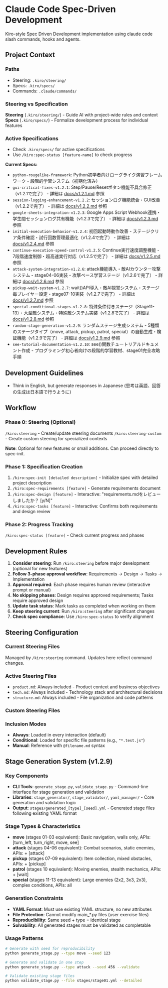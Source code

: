 # Claude Code Spec-Driven Development

Kiro-style Spec Driven Development implementation using claude code slash commands, hooks and agents.

## Project Context

### Paths
- Steering: `.kiro/steering/`
- Specs: `.kiro/specs/`
- Commands: `.claude/commands/`

### Steering vs Specification

**Steering** (`.kiro/steering/`) - Guide AI with project-wide rules and context  
**Specs** (`.kiro/specs/`) - Formalize development process for individual features

### Active Specifications
- Check `.kiro/specs/` for active specifications
- Use `/kiro:spec-status [feature-name]` to check progress

**Current Specs:**
- `python-rougelike-framework`: Python初学者向けローグライク演習フレームワーク - 段階的学習システム（初期化済み）
- `gui-critical-fixes-v1.2.1`: Step/Pause/Resetボタン機能不具合修正（v1.2.1で完了） - 詳細は [docs/v1.2.1.md](docs/v1.2.1.md) 参照
- `session-logging-enhancement-v1.2.2`: セッションログ機能統合・GUI改善（v1.2.2で完了） - 詳細は [docs/v1.2.2.md](docs/v1.2.2.md) 参照
- `google-sheets-integration-v1.2.3`: Google Apps Script Webhook連携・学生間セッションログ共有機能（v1.2.3で完了） - 詳細は [docs/v1.2.3.md](docs/v1.2.3.md) 参照
- `initial-execution-behavior-v1.2.4`: 初回起動時動作改善 - ステージクリア条件確認・試行回数管理最適化（v1.2.4で完了） - 詳細は [docs/v1.2.4.md](docs/v1.2.4.md) 参照
- `continue-execution-speed-control-v1.2.5`: Continue実行速度調整機能 - 7段階速度制御・超高速実行対応（v1.2.5で完了） - 詳細は [docs/v1.2.5.md](docs/v1.2.5.md) 参照
- `attack-system-integration-v1.2.6`: attack機能導入・敵AIカウンター攻撃システム - stage04-06実装・攻撃ベース学習ステージ（v1.2.6で完了） - 詳細は [docs/v1.2.6.md](docs/v1.2.6.md) 参照
- `pickup-wait-system-v1.2.7`: wait()API導入・敵AI視覚システム・ステージ毎プレイヤー設定・stage07-10実装（v1.2.7で完了） - 詳細は [docs/v1.2.7.md](docs/v1.2.7.md) 参照
- `special-conditional-stages-v1.2.8`: 特殊条件付きステージ（Stage11-13）・大型敵システム・特殊敵システム実装（v1.2.8で完了） - 詳細は [docs/v1.2.8.md](docs/v1.2.8.md) 参照
- `random-stage-generation-v1.2.9`: ランダムステージ生成システム - 5種類のステージタイプ（move, attack, pickup, patrol, special）の自動生成・検証機能（v1.2.9で完了） - 詳細は [docs/v1.2.9.md](docs/v1.2.9.md) 参照
- `see-tutorial-documentation-v1.2.10`: see()関数チュートリアルドキュメント作成 - プログラミング初心者向けの段階的学習教材、stage01完全攻略手順

## Development Guidelines
- Think in English, but generate responses in Japanese (思考は英語、回答の生成は日本語で行うように)

## Workflow

### Phase 0: Steering (Optional)
`/kiro:steering` - Create/update steering documents
`/kiro:steering-custom` - Create custom steering for specialized contexts

**Note**: Optional for new features or small additions. Can proceed directly to spec-init.

### Phase 1: Specification Creation
1. `/kiro:spec-init [detailed description]` - Initialize spec with detailed project description
2. `/kiro:spec-requirements [feature]` - Generate requirements document
3. `/kiro:spec-design [feature]` - Interactive: "requirements.mdをレビューしましたか？ [y/N]"
4. `/kiro:spec-tasks [feature]` - Interactive: Confirms both requirements and design review

### Phase 2: Progress Tracking
`/kiro:spec-status [feature]` - Check current progress and phases

## Development Rules
1. **Consider steering**: Run `/kiro:steering` before major development (optional for new features)
2. **Follow 3-phase approval workflow**: Requirements → Design → Tasks → Implementation
3. **Approval required**: Each phase requires human review (interactive prompt or manual)
4. **No skipping phases**: Design requires approved requirements; Tasks require approved design
5. **Update task status**: Mark tasks as completed when working on them
6. **Keep steering current**: Run `/kiro:steering` after significant changes
7. **Check spec compliance**: Use `/kiro:spec-status` to verify alignment

## Steering Configuration

### Current Steering Files
Managed by `/kiro:steering` command. Updates here reflect command changes.

### Active Steering Files
- `product.md`: Always included - Product context and business objectives
- `tech.md`: Always included - Technology stack and architectural decisions
- `structure.md`: Always included - File organization and code patterns

### Custom Steering Files
<!-- Added by /kiro:steering-custom command -->
<!-- Format: 
- `filename.md`: Mode - Pattern(s) - Description
  Mode: Always|Conditional|Manual
  Pattern: File patterns for Conditional mode
-->

### Inclusion Modes
- **Always**: Loaded in every interaction (default)
- **Conditional**: Loaded for specific file patterns (e.g., `"*.test.js"`)
- **Manual**: Reference with `@filename.md` syntax

## Stage Generation System (v1.2.9)

### Key Components
- **CLI Tools**: `generate_stage.py`, `validate_stage.py` - Command-line interface for stage generation and validation
- **Libraries**: `stage_generator/`, `stage_validator/`, `yaml_manager/` - Core generation and validation logic
- **Output**: `stages/generated_[type]_[seed].yml` - Generated stage files following existing YAML format

### Stage Types & Characteristics
- **move** (stages 01-03 equivalent): Basic navigation, walls only, APIs: [turn_left, turn_right, move, see]
- **attack** (stages 04-06 equivalent): Combat scenarios, static enemies, APIs: + [attack]
- **pickup** (stages 07-09 equivalent): Item collection, mixed obstacles, APIs: + [pickup]
- **patrol** (stages 10 equivalent): Moving enemies, stealth mechanics, APIs: + [wait]
- **special** (stages 11-13 equivalent): Large enemies (2x2, 3x3, 2x3), complex conditions, APIs: all

### Generation Constraints
- **YAML Format**: Must use existing YAML structure, no new attributes
- **File Protection**: Cannot modify main_*.py files (user exercise files)
- **Reproducibility**: Same seed + type = identical stage
- **Solvability**: All generated stages must be validated as completable

### Usage Patterns
```bash
# Generate with seed for reproducibility
python generate_stage.py --type move --seed 123

# Generate and validate in one step
python generate_stage.py --type attack --seed 456 --validate

# Validate existing stage files
python validate_stage.py --file stages/stage01.yml --detailed
```